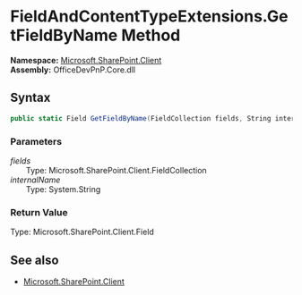 # FieldAndContentTypeExtensions.GetFieldByName Method  
  

**Namespace:** [Microsoft.SharePoint.Client](Microsoft.SharePoint.Client.md)  
**Assembly:** OfficeDevPnP.Core.dll  
## Syntax
```C#
public static Field GetFieldByName(FieldCollection fields, String internalName)
```
### Parameters
*fields*  
&emsp;&emsp;Type: Microsoft.SharePoint.Client.FieldCollection  
*internalName*  
&emsp;&emsp;Type: System.String  
### Return Value
Type: Microsoft.SharePoint.Client.Field  

## See also
- [Microsoft.SharePoint.Client](Microsoft.SharePoint.Client.md)
